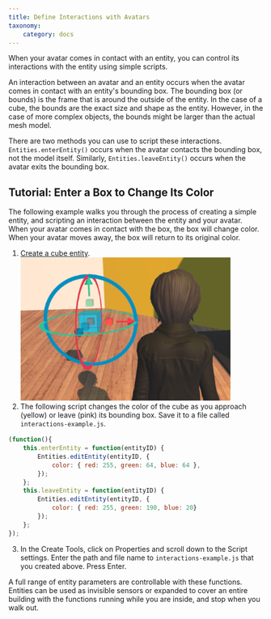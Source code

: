 ```yaml
---
title: Define Interactions with Avatars
taxonomy:
    category: docs
---
```


When your avatar comes in contact with an entity, you can control its interactions with the entity using simple scripts. 

An interaction between an avatar and an entity occurs when the avatar comes in contact with an entity's bounding box. The bounding box (or bounds) is the frame that is around the outside of the entity. In the case of a cube, the bounds are the exact size and shape as the entity. However, in the case of more complex objects, the bounds might be larger than the actual mesh model.  

There are two methods you can use to script these interactions. `Entities.enterEntity()` occurs when the avatar contacts the bounding box, not the model itself. Similarly, `Entities.leaveEntity()` occurs when the avatar exits the bounding box.

## Tutorial: Enter a  Box to Change Its Color

The following example walks you through the process of creating a simple entity, and scripting an interaction between the entity and your avatar. When your avatar comes in contact with the box, the box will change color. When your avatar moves away, the box will return to its original color. 

1. [Create a cube entity](../create-entities).  ![](add-entity.png)
2. The following script changes the color of the cube as you approach (yellow) or leave (pink) its bounding box. Save it to a file called `interactions-example.js`.

```javascript
(function(){
    this.enterEntity = function(entityID) {
        Entities.editEntity(entityID, {
            color: { red: 255, green: 64, blue: 64 },
        });
    };
    this.leaveEntity = function(entityID) {
        Entities.editEntity(entityID, { 
            color: { red: 255, green: 190, blue: 20}
        });
    };
});
```
3. In the Create Tools, click on Properties and scroll down to the Script settings. Enter the path and file name to `interactions-example.js` that you created above. Press Enter. 

A full range of entity parameters are controllable with these functions. Entities can be used as invisible sensors or expanded to cover an entire building with the functions running while you are inside, and stop when you walk out.